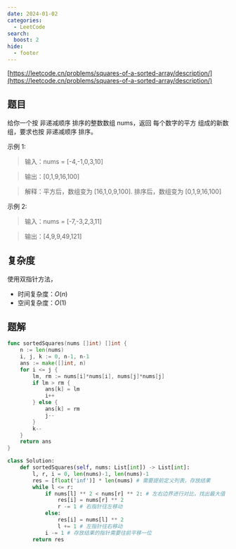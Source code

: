 ```yaml
---
date: 2024-01-02
categories:
  - LeetCode
search:
  boost: 2
hide:
  - footer
---
```


[https://leetcode.cn/problems/squares-of-a-sorted-array/description/](https://leetcode.cn/problems/squares-of-a-sorted-array/description/)

## 题目

给你一个按 非递减顺序 排序的整数数组 nums，返回 每个数字的平方 组成的新数组，要求也按 非递减顺序 排序。

示例 1:

> 输入：nums = [-4,-1,0,3,10]

> 输出：[0,1,9,16,100]

> 解释：平方后，数组变为 [16,1,0,9,100]. 排序后，数组变为 [0,1,9,16,100]

示例 2:

> 输入：nums = [-7,-3,2,3,11]

> 输出：[4,9,9,49,121]

## 复杂度

使用双指针方法，

- 时间复杂度：$O(n)$
- 空间复杂度：$O(1)$

## 题解

```go title="Go"
func sortedSquares(nums []int) []int {
	n := len(nums)
	i, j, k := 0, n-1, n-1
	ans := make([]int, n)
	for i <= j {
		lm, rm := nums[i]*nums[i], nums[j]*nums[j]
		if lm > rm {
			ans[k] = lm
			i++
		} else {
			ans[k] = rm
			j--
		}
		k--
	}
	return ans
}
```

```python title="Python"
class Solution:
    def sortedSquares(self, nums: List[int]) -> List[int]:
        l, r, i = 0, len(nums)-1, len(nums)-1
        res = [float('inf')] * len(nums) # 需要提前定义列表，存放结果
        while l <= r:
            if nums[l] ** 2 < nums[r] ** 2: # 左右边界进行对比，找出最大值
                res[i] = nums[r] ** 2
                r -= 1 # 右指针往左移动
            else:
                res[i] = nums[l] ** 2
                l += 1 # 左指针往右移动
            i -= 1 # 存放结果的指针需要往前平移一位
        return res
```
